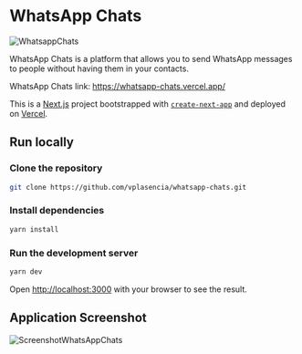 # WhatsApp Chats

![WhatsappChats](https://user-images.githubusercontent.com/52170174/187033387-c36e3296-813c-4aa9-8084-2bf6aebce8e0.png)

WhatsApp Chats is a platform that allows you to send WhatsApp messages to people without having them in your contacts.

WhatsApp Chats link:
<https://whatsapp-chats.vercel.app/>

This is a [Next.js](https://nextjs.org/) project bootstrapped with [`create-next-app`](https://github.com/vercel/next.js/tree/canary/packages/create-next-app) and deployed on [Vercel](https://github.com/vercel/vercel).

## Run locally

### Clone the repository

```bash
git clone https://github.com/vplasencia/whatsapp-chats.git
```

### Install dependencies

```bash
yarn install
```

### Run the development server

```bash
yarn dev
```

Open [http://localhost:3000](http://localhost:3000) with your browser to see the result.

## Application Screenshot

![ScreenshotWhatsAppChats](https://user-images.githubusercontent.com/52170174/189407660-1a22ca7f-e302-4502-af09-92f48b54bc29.png)
